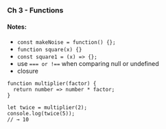 ### Ch 3 - Functions


#### Notes:
- `const makeNoise = function() {};`
- `function square(x) {}`
- `const square1 = (x) => {};`
- use `=== or !==` when comparing null or undefined
- closure
```
function multiplier(factor) {
  return number => number * factor;
}

let twice = multiplier(2);
console.log(twice(5));
// → 10
```
